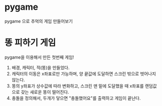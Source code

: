 # pygame
pygame 으로 추억의 게임 만들어보기

<h1>똥 피하기 게임</h1>

pygame을 이용해서 만든 첫번째 게임! 
1. 배경, 캐릭터, 적(똥)을 만들었다.
2. 캐릭터의 이동은 x좌표로만 가능하며, 양 끝값에 도달하면 스크린 밖으로 벗어나지 않는다.
3. 똥의 y좌표가 상수값에 따라 변화하고, 스크린 맨 밑에 도달했을 때 x좌표를 랜덤값으로 갖는 새로운 똥이 떨어진다.
4. 충돌을 정의해서, 두개가 닿으면 "충돌했어요"를 출력하고 게임이 끝난다.

